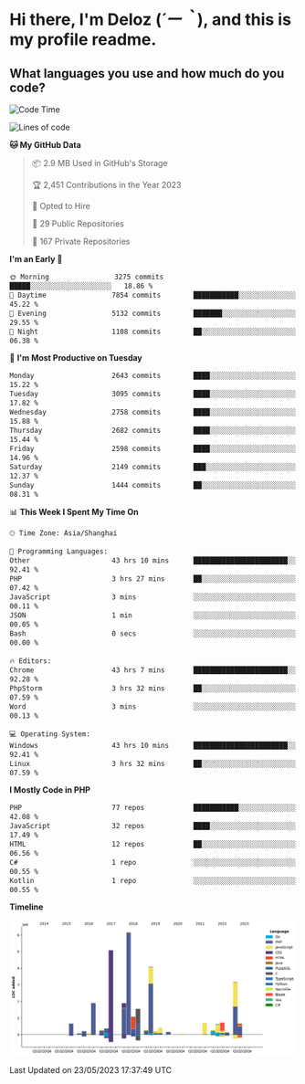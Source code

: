 # **Hi there, I'm Deloz (*´ー｀*), and this is my profile readme.**

## **What languages you use and how much do you code?**

<!--START_SECTION:waka-->
![Code Time](http://img.shields.io/badge/Code%20Time-1%2C509%20hrs%207%20mins-blue)

![Lines of code](https://img.shields.io/badge/From%20Hello%20World%20I%27ve%20Written-30.7%20million%20lines%20of%20code-blue)

**🐱 My GitHub Data** 

> 📦 2.9 MB Used in GitHub's Storage 
 > 
> 🏆 2,451 Contributions in the Year 2023
 > 
> 💼 Opted to Hire
 > 
> 📜 29 Public Repositories 
 > 
> 🔑 167 Private Repositories 
 > 
**I'm an Early 🐤** 

```text
🌞 Morning                3275 commits        █████░░░░░░░░░░░░░░░░░░░░   18.86 % 
🌆 Daytime                7854 commits        ███████████░░░░░░░░░░░░░░   45.22 % 
🌃 Evening                5132 commits        ███████░░░░░░░░░░░░░░░░░░   29.55 % 
🌙 Night                  1108 commits        ██░░░░░░░░░░░░░░░░░░░░░░░   06.38 % 
```
📅 **I'm Most Productive on Tuesday** 

```text
Monday                   2643 commits        ████░░░░░░░░░░░░░░░░░░░░░   15.22 % 
Tuesday                  3095 commits        ████░░░░░░░░░░░░░░░░░░░░░   17.82 % 
Wednesday                2758 commits        ████░░░░░░░░░░░░░░░░░░░░░   15.88 % 
Thursday                 2682 commits        ████░░░░░░░░░░░░░░░░░░░░░   15.44 % 
Friday                   2598 commits        ████░░░░░░░░░░░░░░░░░░░░░   14.96 % 
Saturday                 2149 commits        ███░░░░░░░░░░░░░░░░░░░░░░   12.37 % 
Sunday                   1444 commits        ██░░░░░░░░░░░░░░░░░░░░░░░   08.31 % 
```


📊 **This Week I Spent My Time On** 

```text
🕑︎ Time Zone: Asia/Shanghai

💬 Programming Languages: 
Other                    43 hrs 10 mins      ███████████████████████░░   92.41 % 
PHP                      3 hrs 27 mins       ██░░░░░░░░░░░░░░░░░░░░░░░   07.42 % 
JavaScript               3 mins              ░░░░░░░░░░░░░░░░░░░░░░░░░   00.11 % 
JSON                     1 min               ░░░░░░░░░░░░░░░░░░░░░░░░░   00.05 % 
Bash                     0 secs              ░░░░░░░░░░░░░░░░░░░░░░░░░   00.00 % 

🔥 Editors: 
Chrome                   43 hrs 7 mins       ███████████████████████░░   92.28 % 
PhpStorm                 3 hrs 32 mins       ██░░░░░░░░░░░░░░░░░░░░░░░   07.59 % 
Word                     3 mins              ░░░░░░░░░░░░░░░░░░░░░░░░░   00.13 % 

💻 Operating System: 
Windows                  43 hrs 10 mins      ███████████████████████░░   92.41 % 
Linux                    3 hrs 32 mins       ██░░░░░░░░░░░░░░░░░░░░░░░   07.59 % 
```

**I Mostly Code in PHP** 

```text
PHP                      77 repos            ███████████░░░░░░░░░░░░░░   42.08 % 
JavaScript               32 repos            ████░░░░░░░░░░░░░░░░░░░░░   17.49 % 
HTML                     12 repos            ██░░░░░░░░░░░░░░░░░░░░░░░   06.56 % 
C#                       1 repo              ░░░░░░░░░░░░░░░░░░░░░░░░░   00.55 % 
Kotlin                   1 repo              ░░░░░░░░░░░░░░░░░░░░░░░░░   00.55 % 
```



**Timeline**

![Lines of Code chart](https://raw.githubusercontent.com/deloz/deloz/main/assets/bar_graph.png)


 Last Updated on 23/05/2023 17:37:49 UTC
<!--END_SECTION:waka-->
